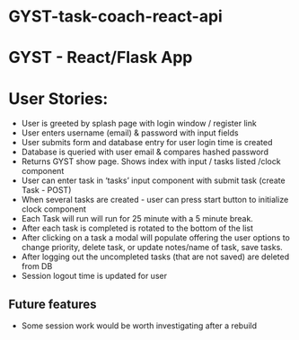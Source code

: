 # GYST-task-coach-react-api
# GYST - React/Flask App 

# User Stories: 

- User is greeted by splash page with login window / register link
- User enters username (email) & password with input fields
- User submits form and database entry for user login time is created
- Database is queried with user email & compares hashed password
- Returns GYST show page. Shows index with input / tasks listed /clock component
- User can enter task in ‘tasks’ input component with submit task (create Task - POST) 
- When several tasks are created - user can press start button to initialize clock component
- Each Task will run will run for 25 minute with a 5 minute break.
- After each task is completed is rotated to the bottom of the list 
- After clicking on a task a modal will populate offering the user options to change priority, delete task, or update  notes/name of task, save tasks. 
- After logging out the uncompleted tasks (that are not saved) are deleted from DB
- Session logout time is updated for user 

## Future features
- Some session work would be worth investigating after a rebuild






